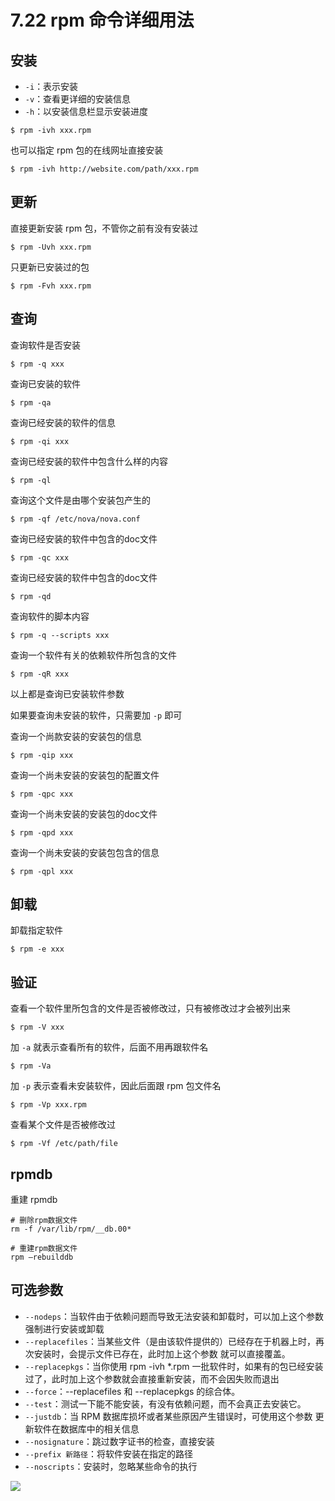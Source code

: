 # 7.22 rpm 命令详细用法

## 安装

- `-i`：表示安装
- `-v`：查看更详细的安装信息
- `-h`：以安装信息栏显示安装进度

```shell
$ rpm -ivh xxx.rpm
```

也可以指定 rpm 包的在线网址直接安装

```shell
$ rpm -ivh http://website.com/path/xxx.rpm
```

## 更新

直接更新安装 rpm 包，不管你之前有没有安装过

```shell
$ rpm -Uvh xxx.rpm
```

只更新已安装过的包

```shell
$ rpm -Fvh xxx.rpm
```

## 查询

查询软件是否安装

```shell
$ rpm -q xxx
```

查询已安装的软件

```shell
$ rpm -qa 
```

查询已经安装的软件的信息

```shell
$ rpm -qi xxx
```

查询已经安装的软件中包含什么样的内容

```shell
$ rpm -ql 
```

查询这个文件是由哪个安装包产生的

```shell
$ rpm -qf /etc/nova/nova.conf
```

查询已经安装的软件中包含的doc文件

```shell
$ rpm -qc xxx
```

查询已经安装的软件中包含的doc文件

```shell
$ rpm -qd 
```

查询软件的脚本内容

```shell
$ rpm -q --scripts xxx
```

查询一个软件有关的依赖软件所包含的文件

```shell
$ rpm -qR xxx
```



以上都是查询已安装软件参数

如果要查询未安装的软件，只需要加 `-p` 即可



查询一个尚款安装的安装包的信息

```shell
$ rpm -qip xxx
```

查询一个尚未安装的安装包的配置文件

```shell
$ rpm -qpc xxx
```

查询一个尚未安装的安装包的doc文件

```shell
$ rpm -qpd xxx
```

查询一个尚未安装的安装包包含的信息

```shell
$ rpm -qpl xxx
```

## 卸载

卸载指定软件

```shell
$ rpm -e xxx
```



## 验证

查看一个软件里所包含的文件是否被修改过，只有被修改过才会被列出来

```shell
$ rpm -V xxx
```

加 `-a` 就表示查看所有的软件，后面不用再跟软件名

```shell
$ rpm -Va
```

加 `-p` 表示查看未安装软件，因此后面跟 rpm 包文件名

```shell
$ rpm -Vp xxx.rpm
```

查看某个文件是否被修改过

```shell
$ rpm -Vf /etc/path/file
```



## rpmdb


重建 rpmdb

```shell
# 删除rpm数据文件
rm -f /var/lib/rpm/__db.00*   

# 重建rpm数据文件
rpm –rebuilddb                
```



## 可选参数

- `--nodeps`：当软件由于依赖问题而导致无法安装和卸载时，可以加上这个参数强制进行安装或卸载
- `--replacefiles`：当某些文件（是由该软件提供的）已经存在于机器上时，再次安装时，会提示文件已存在，此时加上这个参数 就可以直接覆盖。
- `--replacepkgs`：当你使用 rpm -ivh *.rpm 一批软件时，如果有的包已经安装过了，此时加上这个参数就会直接重新安装，而不会因失败而退出
- `--force`：--replacefiles 和 --replacepkgs 的综合体。
- `--test`：测试一下能不能安装，有没有依赖问题，而不会真正去安装它。
- `--justdb`：当 RPM 数据库损坏或者某些原因产生错误时，可使用这个参数 更新软件在数据库中的相关信息
- `--nosignature`：跳过数字证书的检查，直接安装
- `--prefix 新路径`：将软件安装在指定的路径
- `--noscripts`：安装时，忽略某些命令的执行



![](http://image.iswbm.com/20200607174235.png)
